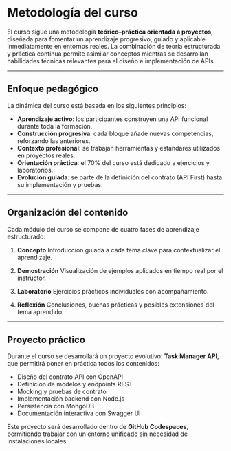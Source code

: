 # Metodología del curso

El curso sigue una metodología **teórico–práctica orientada a proyectos**, diseñada para fomentar un aprendizaje progresivo, guiado y aplicable inmediatamente en entornos reales. La combinación de teoría estructurada y práctica continua permite asimilar conceptos mientras se desarrollan habilidades técnicas relevantes para el diseño e implementación de APIs.

---

## Enfoque pedagógico

La dinámica del curso está basada en los siguientes principios:

* **Aprendizaje activo**: los participantes construyen una API funcional durante toda la formación.
* **Construcción progresiva**: cada bloque añade nuevas competencias, reforzando las anteriores.
* **Contexto profesional**: se trabajan herramientas y estándares utilizados en proyectos reales.
* **Orientación práctica**: el 70% del curso está dedicado a ejercicios y laboratorios.
* **Evolución guiada**: se parte de la definición del contrato (API First) hasta su implementación y pruebas.

---

## Organización del contenido

Cada módulo del curso se compone de cuatro fases de aprendizaje estructurado:

1. **Concepto**
   Introducción guiada a cada tema clave para contextualizar el aprendizaje.

2. **Demostración**
   Visualización de ejemplos aplicados en tiempo real por el instructor.

3. **Laboratorio**
   Ejercicios prácticos individuales con acompañamiento.

4. **Reflexión**
   Conclusiones, buenas prácticas y posibles extensiones del tema aprendido.

---

## Proyecto práctico

Durante el curso se desarrollará un proyecto evolutivo: **Task Manager API**, que permitirá poner en práctica todos los contenidos:

* Diseño del contrato API con OpenAPI
* Definición de modelos y endpoints REST
* Mocking y pruebas de contrato
* Implementación backend con Node.js
* Persistencia con MongoDB
* Documentación interactiva con Swagger UI

Este proyecto será desarrollado dentro de **GitHub Codespaces**, permitiendo trabajar con un entorno unificado sin necesidad de instalaciones locales.